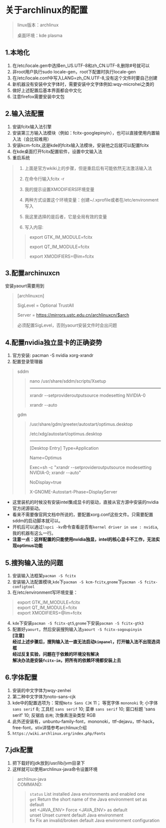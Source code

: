 # 关于archlinux的配置 #

> linux版本：archlinux
>
> 桌面环境：kde plasma
>

## 1.本地化 ##
1. 在/etc/locale.gen中选择en_US.UTF-8和zh_CN.UTF-8,删除#号就可以
2. 非root用户执行sudo locale-gen，root下配置时执行locale-gen
3. 在/etc/locale.conf中写入LANG=zh_CN.UTF-8,没有这个文件时要自己创建
4. 新机器没有安装中文字体时，需要安装中文字体例如:wqy-microhei之类的
5. 做好上述配置后基本界面都会中文化
6. 注意firefox需要安装中文包

## 2.输入法配置 ##
1. 安装fcitx输入法引擎
2. 安装第三方输入法模块（例如：fcitx-googlepinyin），也可以直接使用内置输入法（会比较难用）
3. 安装kcm-fcitx,这是kde的fcitx输入法模块，安装他之后就可以配置fcitx
4. 在kde桌面打开fcitx配置软件，设置中文输入法
5. 重启系统
>  1. 上面是官方wkiki上的步骤，但是重启后有可能依然无法激活输入法
>
>  2. 在命令行输入fcitx -r
>
>  3. 我的提示设置XMODIFIERS环境变量
>
>  4. 两种方式设置这个环境变量：创建~/.xprofile或者在/etc/environment写入
>
>  5. 我这里选择的是后者，它是全局有效的变量
>
>  6. 写入内容:
>>  export GTK_IM_MODULE=fcitx
>>
>>  export QT_IM_MODULE=fcitx
>>
>>  export XMODIFIERS=@im=fcitx

## 3.配置archinuxcn ##
安装yaourt需要用到
> 
> [archlinuxcn]
> 
> SigLevel = Optional TrustAll
>
> Server   = https://mirrors.ustc.edu.cn/archlinuxcn/$arch
>
> 必须配置SigLevel，否则yaourt安装文件时会出问题
> 

## 4.配置nvidia独立显卡的正确姿势 ##
1. 官方安装:  pacman  -S  nvidia  xorg-xrandr
2. 配置登录管理器 
> 
> sddm
> 
>>  nano /usr/share/sddm/scripts/Xsetup
>> 
>> ___________________________________________
>> 
>> xrandr --setprovideroutputsource modesetting NVIDIA-0
>> 
>> xrandr --auto
>> 
>
> gdm
>
>> /usr/share/gdm/greeter/autostart/optimus.desktop
>>
>> /etc/xdg/autostart/optimus.desktop
>> 
>> ____________________________________________________
>>
>> [Desktop Entry]
>> Type=Application
>>
>> Name=Optimus
>>
>> Exec=sh -c "xrandr --setprovideroutputsource modesetting NVIDIA-0; xrandr --auto"
>>
>> NoDisplay=true
>>
>> X-GNOME-Autostart-Phase=DisplayServer
>>
>  
+ 这里装机的时候没有安装intel集成显卡的驱动，直接从官方源中安装的nvidia官方闭源驱动。  
+ 看来不需要像官网文档中所说的，要配置xorg.conf这些文件。只需要配置sddm的启动脚本就可以。
+ 开机后可以通过`lspci -kv`命令查看是否有`kernel driver in use : nvidia`,我的机器有这么一行。
+ **注意一点：这样配置的只能使用nvidia独显，intel的核心显卡不工作，无法实现optimus功能**

## 5.搜狗输入法的问题 ##
1. 安装输入法框架`pacman -S fcitx`
2. 安装输入法配置模块,`kde`下`pacman -S kcm-fcitx`,`gnome`下`pacman -S fcitx-configtool`
3. 在/etc/environment写环境变量：
> export GTK_IM_MODULE=fcitx  
> export QT_IM_MODULE=fcitx  
> export XMODIFIERS=@im=fcitx  
4. `kde`下安装`pacman -S fcitx-qt5`,`gnome`下安装`pacman -S fcitx-gtk3`
5. 配置好`yaourt`，然后安装搜狗输入法`yaourt -S fcitx-sogoupinyin`  
**[注意]**  
**经过上述步骤后，搜狗输入法一直无法启动`kimpanel`，打开输入法不出现选词框**  
**经过反复实验，问题在于依赖的环境没有解决**  
**解决办法是安装`fcitx-im`，把所有的依赖环境都安装上去**

## 6.字体配置 ##
1. 安装的中文字体为wqy-zenhei  
2. 第二种中文字体为noto-sans-cjk  
3. kde中的配置选项为：常规`Noto Sans CJK` 11； 等宽字体 `mononoki` 9; 小字体 `sans serif` 8; 工具栏 `sans serif` 10; 菜单 `sans serif` 10; 窗口标题 'sans serif' 10; 反锯齿 `启用`; 次像素渲染类型 RGB  
4. 此外还安装有，unbuntu-family-font，mononoki，ttf-dejavu，ttf-hack，free-font，stix详情参考archlinux介绍  
5. `https://wiki.archlinux.org/index.php/Fonts`

## 7.jdk配置 ##
1. 把下载好的jdk放到/usr/lib/jvm目录下  
2. 这样就可以使用archlinux-java命令设置环境  
>   archlinux-java <COMMAND>  
COMMAND:  
>> `status`   List installed Java environments and enabled one  
>> `get`  Return the short name of the Java environment set as default  
>> set  <JAVA_ENV> Force <JAVA_ENV> as default  
>> unset  Unset current default Java environment  
>> fix	  Fix an invalid/broken default Java environment configuration
